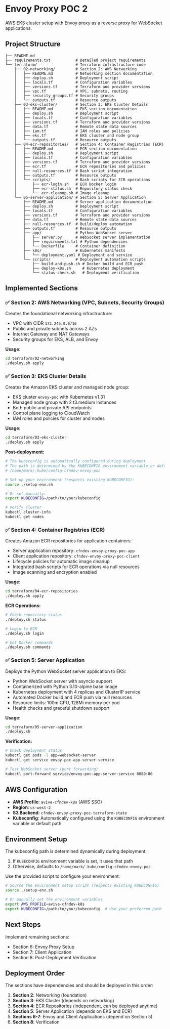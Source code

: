 # Envoy Proxy POC 2

AWS EKS cluster setup with Envoy proxy as a reverse proxy for WebSocket applications.

## Project Structure

```
├── README.md
├── requirements.txt           # Detailed project requirements
└── terraform/                 # Terraform infrastructure code
    ├── 02-networking/         # Section 2: AWS Networking
    │   ├── README.md          # Networking section documentation
    │   ├── deploy.sh          # Deployment script
    │   ├── locals.tf          # Configuration variables
    │   ├── versions.tf        # Terraform and provider versions
    │   ├── vpc.tf             # VPC, subnets, routing
    │   ├── security_groups.tf # Security groups
    │   └── outputs.tf         # Resource outputs
    ├── 03-eks-cluster/        # Section 3: EKS Cluster Details
    │   ├── README.md          # EKS section documentation
    │   ├── deploy.sh          # Deployment script
    │   ├── locals.tf          # Configuration variables
    │   ├── versions.tf        # Terraform and provider versions
    │   ├── data.tf            # Remote state data sources
    │   ├── iam.tf             # IAM roles and policies
    │   ├── eks.tf             # EKS cluster and node group
    │   └── outputs.tf         # Resource outputs
    ├── 04-ecr-repositories/   # Section 4: Container Registries (ECR)
    │   ├── README.md          # ECR section documentation
    │   ├── deploy.sh          # Deployment script
    │   ├── locals.tf          # Configuration variables
    │   ├── versions.tf        # Terraform and provider versions
    │   ├── ecr.tf             # ECR repositories and policies
    │   ├── null-resources.tf  # Bash script integration
    │   ├── outputs.tf         # Resource outputs
    │   └── scripts/           # Bash scripts for ECR operations
    │       ├── ecr-login.sh   # ECR Docker login
    │       ├── ecr-status.sh  # Repository status check
    │       └── ecr-cleanup.sh # Image cleanup
    └── 05-server-application/ # Section 5: Server Application
        ├── README.md          # Server application documentation
        ├── deploy.sh          # Deployment script
        ├── locals.tf          # Configuration variables
        ├── versions.tf        # Terraform and provider versions
        ├── data.tf            # Remote state data sources
        ├── null-resources.tf  # Build/deploy automation
        ├── outputs.tf         # Resource outputs
        ├── app/               # Python WebSocket server
        │   ├── server.py      # WebSocket server implementation
        │   ├── requirements.txt # Python dependencies
        │   └── Dockerfile     # Container definition
        ├── k8s/               # Kubernetes manifests
        │   └── deployment.yaml # Deployment and service
        └── scripts/           # Deployment automation scripts
            ├── build-and-push.sh # Docker build and ECR push
            ├── deploy-k8s.sh     # Kubernetes deployment
            └── status-check.sh   # Deployment verification
```

## Implemented Sections

### ✅ Section 2: AWS Networking (VPC, Subnets, Security Groups)

Creates the foundational networking infrastructure:
- VPC with CIDR `172.245.0.0/16`
- Public and private subnets across 2 AZs
- Internet Gateway and NAT Gateways
- Security groups for EKS, ALB, and Envoy

**Usage:**
```bash
cd terraform/02-networking
./deploy.sh apply
```

### ✅ Section 3: EKS Cluster Details

Creates the Amazon EKS cluster and managed node group:
- EKS cluster `envoy-poc` with Kubernetes v1.31
- Managed node group with 2 t3.medium instances
- Both public and private API endpoints
- Control plane logging to CloudWatch
- IAM roles and policies for cluster and nodes

**Usage:**
```bash
cd terraform/03-eks-cluster
./deploy.sh apply
```

**Post-deployment:**
```bash
# The kubeconfig is automatically configured during deployment
# The path is determined by the KUBECONFIG environment variable or defaults to:
# /home/mark/.kube/config-cfndev-envoy-poc

# Set up your environment (respects existing KUBECONFIG):
source ./setup-env.sh

# Or set manually:
export KUBECONFIG=/path/to/your/kubeconfig

# Verify cluster
kubectl cluster-info
kubectl get nodes
```

### ✅ Section 4: Container Registries (ECR)

Creates Amazon ECR repositories for application containers:
- Server application repository: `cfndev-envoy-proxy-poc-app`
- Client application repository: `cfndev-envoy-proxy-poc-client`
- Lifecycle policies for automatic image cleanup
- Integrated bash scripts for ECR operations via null resources
- Image scanning and encryption enabled

**Usage:**
```bash
cd terraform/04-ecr-repositories
./deploy.sh apply
```

**ECR Operations:**
```bash
# Check repository status
./deploy.sh status

# Login to ECR
./deploy.sh login

# Get Docker commands
./deploy.sh commands
```

### ✅ Section 5: Server Application

Deploys the Python WebSocket server application to EKS:
- Python WebSocket server with asyncio support
- Containerized with Python 3.10-alpine base image
- Kubernetes deployment with 4 replicas and ClusterIP service
- Automated Docker build and ECR push via null resources
- Resource limits: 100m CPU, 128Mi memory per pod
- Health checks and graceful shutdown support

**Usage:**
```bash
cd terraform/05-server-application
./deploy.sh
```

**Verification:**
```bash
# Check deployment status
kubectl get pods -l app=websocket-server
kubectl get service envoy-poc-app-server-service

# Test WebSocket server (port forwarding)
kubectl port-forward service/envoy-poc-app-server-service 8080:80
```

## AWS Configuration

- **AWS Profile**: `avive-cfndev-k8s` (AWS SSO)
- **Region**: `us-west-2`
- **S3 Backend**: `cfndev-envoy-proxy-poc-terraform-state`
- **Kubeconfig**: Automatically configured using the `KUBECONFIG` environment variable or default path

## Environment Setup

The kubeconfig path is determined dynamically during deployment:
1. If `KUBECONFIG` environment variable is set, it uses that path
2. Otherwise, defaults to `/home/mark/.kube/config-cfndev-envoy-poc`

Use the provided script to configure your environment:
```bash
# Source the environment setup script (respects existing KUBECONFIG)
source ./setup-env.sh

# Or manually set the environment variables
export AWS_PROFILE=avive-cfndev-k8s
export KUBECONFIG=/path/to/your/kubeconfig  # Use your preferred path
```

## Next Steps

Implement remaining sections:
- Section 6: Envoy Proxy Setup
- Section 7: Client Application
- Section 8: Post-Deployment Verification

## Deployment Order

The sections have dependencies and should be deployed in this order:
1. **Section 2**: Networking (foundation)
2. **Section 3**: EKS Cluster (depends on networking)
3. **Section 4**: ECR Repositories (independent, can be deployed anytime)
4. **Section 5**: Server Application (depends on EKS and ECR)
5. **Sections 6-7**: Envoy and Client Applications (depend on Section 5)
6. **Section 8**: Verification